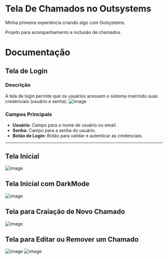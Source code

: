 # Tela De Chamados no Outsystems
Minha primeira experiência criando algo com Outsystems. 

Projeto para acompanhamento e inclusão de chamados. 
# Documentação
## Tela de Login
### Descrição
A tela de login permite que os usuários acessem o sistema inserindo suas credenciais (usuário e senha).
![image](https://github.com/user-attachments/assets/61f85676-72f1-4d3a-8978-79fd7214324d)

### Campos Principais
- **Usuário:** Campo para o nome de usuário ou email.
- **Senha:** Campo para a senha do usuário.
- **Botão de Login:** Botão para validar e autenticar as credenciais.

---
## Tela Inicial 
![image](https://github.com/user-attachments/assets/6cec6ec3-0643-4170-b3d1-bcb00c21bd10)

## Tela Inicial com DarkMode
![image](https://github.com/user-attachments/assets/2f5471b0-e56b-42b2-bc4d-023c09a45ccd)

## Tela para Craiação de Novo Chamado
![image](https://github.com/user-attachments/assets/770a48d1-857e-48ee-ab0c-9d86a8bf61e7)

## Tela para Editar ou Remover um Chamado 
![image](https://github.com/user-attachments/assets/01808885-2d09-442b-96cf-bb6b749dc6eb)
![image](https://github.com/user-attachments/assets/d7470511-db22-487e-94a4-0462333bed54)







